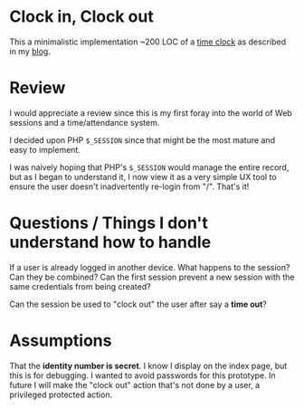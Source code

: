 # Clock in, Clock out

This a minimalistic implementation ~200 LOC of a [time
clock](https://en.wikipedia.org/wiki/Time_clock) as described in my
[blog](http://natalian.org/2015/11/29/Neighbourhood_watch_on_the_Web/).

# Review

I would appreciate a review since this is my first foray into the world of Web
sessions and a time/attendance system.

I decided upon PHP `$_SESSION` since that might be the most mature and easy to
implement.

I was naively hoping that PHP's `$_SESSION` would manage the entire record, but
as I began to understand it, I now view it as a very simple UX tool to ensure
the user doesn't inadvertently re-login from "/". That's it!

# Questions / Things I don't understand how to handle

If a user is already logged in another device. What happens to the session? Can
they be combined? Can the first session prevent a new session with the same
credentials from being created?

Can the session be used to "clock out" the user after say a **time out**?

# Assumptions

That the **identity number is secret**. I know I display on the index page, but
this is for debugging. I wanted to avoid passwords for this prototype. In
future I will make the "clock out" action that's not done by a user, a
privileged protected action.
